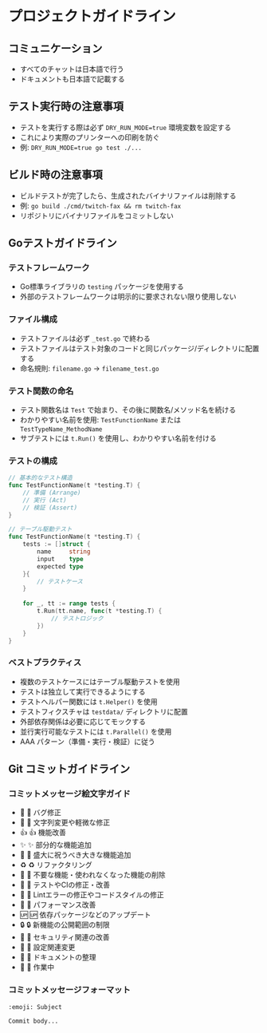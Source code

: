 # プロジェクトガイドライン

## コミュニケーション
- すべてのチャットは日本語で行う
- ドキュメントも日本語で記載する

## テスト実行時の注意事項
- テストを実行する際は必ず `DRY_RUN_MODE=true` 環境変数を設定する
- これにより実際のプリンターへの印刷を防ぐ
- 例: `DRY_RUN_MODE=true go test ./...`

## ビルド時の注意事項
- ビルドテストが完了したら、生成されたバイナリファイルは削除する
- 例: `go build ./cmd/twitch-fax && rm twitch-fax`
- リポジトリにバイナリファイルをコミットしない

## Goテストガイドライン

### テストフレームワーク
- Go標準ライブラリの `testing` パッケージを使用する
- 外部のテストフレームワークは明示的に要求されない限り使用しない

### ファイル構成
- テストファイルは必ず `_test.go` で終わる
- テストファイルはテスト対象のコードと同じパッケージ/ディレクトリに配置する
- 命名規則: `filename.go` → `filename_test.go`

### テスト関数の命名
- テスト関数名は `Test` で始まり、その後に関数名/メソッド名を続ける
- わかりやすい名前を使用: `TestFunctionName` または `TestTypeName_MethodName`
- サブテストには `t.Run()` を使用し、わかりやすい名前を付ける

### テストの構成
```go
// 基本的なテスト構造
func TestFunctionName(t *testing.T) {
    // 準備 (Arrange)
    // 実行 (Act)
    // 検証 (Assert)
}

// テーブル駆動テスト
func TestFunctionName(t *testing.T) {
    tests := []struct {
        name     string
        input    type
        expected type
    }{
        // テストケース
    }
    
    for _, tt := range tests {
        t.Run(tt.name, func(t *testing.T) {
            // テストロジック
        })
    }
}
```

### ベストプラクティス
- 複数のテストケースにはテーブル駆動テストを使用
- テストは独立して実行できるようにする
- テストヘルパー関数には `t.Helper()` を使用
- テストフィクスチャは `testdata/` ディレクトリに配置
- 外部依存関係は必要に応じてモックする
- 並行実行可能なテストには `t.Parallel()` を使用
- AAA パターン（準備・実行・検証）に従う

## Git コミットガイドライン

### コミットメッセージ絵文字ガイド

- 🐛 :bug: バグ修正
- 🎈 :balloon: 文字列変更や軽微な修正
- 👍 :+1: 機能改善
- ✨ :sparkles: 部分的な機能追加
- 🎉 :tada: 盛大に祝うべき大きな機能追加
- ♻️ :recycle: リファクタリング
- 🚿 :shower: 不要な機能・使われなくなった機能の削除
- 💚 :green_heart: テストやCIの修正・改善
- 👕 :shirt: Lintエラーの修正やコードスタイルの修正
- 🚀 :rocket: パフォーマンス改善
- 🆙 :up: 依存パッケージなどのアップデート
- 🔒 :lock: 新機能の公開範囲の制限
- 👮 :cop: セキュリティ関連の改善
- 🔧 :wrench: 設定関連変更
- 📝 :memo: ドキュメントの整理
- 🚧 :construction: 作業中

### コミットメッセージフォーマット

```
:emoji: Subject

Commit body...
```